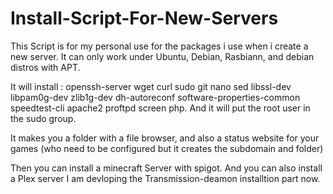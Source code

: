 # Install-Script-For-New-Servers
This Script is for my personal use for the packages i use when i create a new server.
It can only work under Ubuntu, Debian, Rasbiann, and debian distros with APT.

It will install : openssh-server wget curl sudo git nano sed libssl-dev libpam0g-dev zlib1g-dev dh-autoreconf software-properties-common speedtest-cli apache2 proftpd screen php.
And it will put the root user in the sudo group.

It makes you a folder with a file browser, and also a status website for your games (who need to be configured but it creates the subdomain and folder)

Then you can install a minecraft Server with spigot.
And you can also install a Plex server
I am devloping the Transmission-deamon installtion part now.
